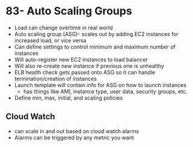 # 83- Auto Scaling Groups
- Load can change overtime in real world
- Auto scaling group (ASG)- scales out by adding EC2 instances for increased load, or vice versa
- Can define settings to control minimum and maximum number of instances
- Will auto-register new EC2 instances to load balancer
- Will also re-create new instance if previous one is unhealthy
- ELB health check gets passed onto ASG so it can handle termination/creation of instances
- Launch template will contain info for ASG on how to launch instances 
	- has things like AMI, instance type, user data, security groups, etc.
- Define min, max, initial, and scaling policies

## Cloud Watch
- can scale in and out based on cloud watch alarms
- Alarms can be triggered by any metric you want